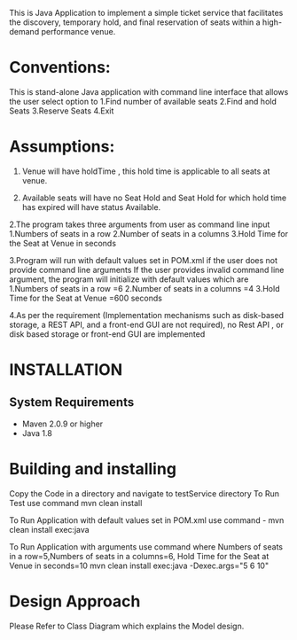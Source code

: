 This is Java Application to implement a simple ticket service that facilitates the discovery, temporary hold, and final reservation of seats within a high-demand performance
venue.

Conventions:
====================
This is stand-alone Java application with command line interface that allows the user select option to 
1.Find number of available seats 
2.Find and hold Seats
3.Reserve Seats
4.Exit

Assumptions:
====================
1. Venue will have holdTime , this hold time is applicable to all seats at venue.

2. Available seats will have no Seat Hold and Seat Hold for which hold time has expired will have status Available.

2.The program takes three arguments from user as command line input 
1.Numbers of seats in a row 
2.Number of seats in a columns 
3.Hold Time for the Seat at Venue in seconds

3.Program will run with default values set in POM.xml if the user does not provide command line arguments
If the user provides invalid command line argument, the program will initialize with default values which are
1.Numbers of seats in a row =6
2.Number of seats in a columns =4 
3.Hold Time for the Seat at Venue =600 seconds

4.As per the requirement (Implementation mechanisms such as disk-based storage, a REST API, and a front-end GUI are not required), no Rest API , or disk based storage or front-end GUI are implemented 

INSTALLATION
================

System Requirements
--------------------
* Maven 2.0.9 or higher
* Java 1.8

Building and installing
====================
Copy the Code in a directory and navigate to testService directory
To Run Test use command mvn clean install

To Run Application with default values set in POM.xml use command - 
mvn clean install exec:java

To Run Application with arguments use command where 
Numbers of seats in a row=5,Numbers of seats in a columns=6, Hold Time for the Seat at Venue in seconds=10
mvn clean install exec:java  -Dexec.args="5 6 10"

Design Approach
====================
Please Refer to Class Diagram which explains the Model design.
